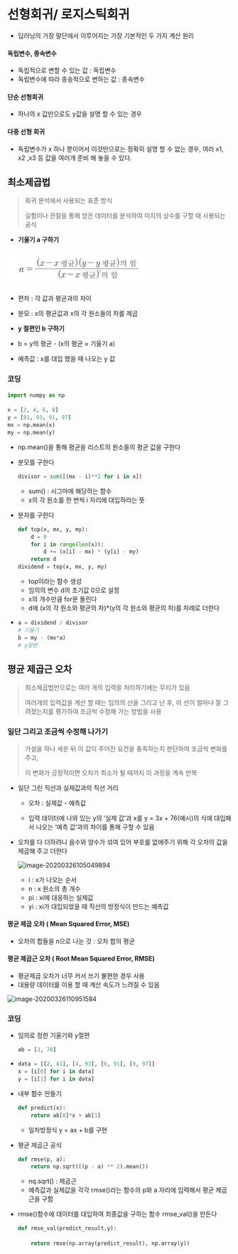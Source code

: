 # 선형회귀/ 로지스틱회귀

- 딥러닝의 가장 말단에서 이루어지는 가장 기본적인 두 가지 계산 원리



#### 독립변수, 종속변수

- 독립적으로 변할 수 있는 값 : 독립변수
- 독립변수에 따라 종송적으로 변하는 값 : 종속변수



#### 단순 선형회귀

- 하나의 x 값만으로도 y값을 설명 할 수 있는 경우



#### 다중 선형 회귀

- 독립변수가 x 하나 뿐이어서 이것만으로는 정확히 설명 할 수 없는 경우, 여러 x1, x2 ,x3 등 값을 여러개 준비 해 놓을 수 있다. 



## 최소제곱법

> 회귀 분석에서 사용되는 표준 방식
>
> 실험이나 관찰을 통해 얻은 데이터를 분석하여 미지의 상수를 구할 때 사용되는 공식

- **기울기 a 구하기**

![image-20200325174442101](모두의딥러닝2.assets/image-20200325174442101.png)

- 편차 : 각 값과 평균과의 차이
- 분모 : x의 평균값과 x의 각 원소들의 차를 제곱

- **y 절편인 b 구하기**
- b = y의 평균 - (x의 평균 × 기울기 a)
- 예측값 : x를 대입 했을 때 나오는 y 값

### 코딩

```python
import numpy as np

x = [2, 4, 6, 8]
y = [81, 93, 91, 97]
mx = np.mean(x)
my = np.mean(y)
```

- np.mean()을 통해 평균을 리스트의 원소들의 평균 값을 구한다

- 분모를 구한다

  ```python
  divisor = sum([(mx - i)**2 for i in x])
  ```

  - sum() : 시그마에 해당하는 함수
  - x의 각 원소를 한 번씩 i 자리에 대입하라는 뜻

- 분자를 구한다

  ```python
  def top(x, mx, y, my):
      d = 0
      for i in range(len(x)):
          d += (x[i] - mx) * (y[i] - my)
      return d
  dividend = top(x, mx, y, my)
  ```

  - top이라는 함수 생성
  - 임의의 변수 d의 초기값 0으로 설정
  - x의 개수만큼 for문 돌린다
  - d에 (x의 각 원소와 평균의 차)*(y의 각 원소와 평균의 차)를 차례로 더한다

- ```python
  a = dividend / divisor
  # 기울기
  b = my - (mx*a)
  # y절편
  ```



## 평균 제곱근 오차

> 최소제곱법만으로는 여러 개의 입력을 처리하기에는 무리가 있음
>
> 여러개의 입력값을 계산 할 때는 임의의 선을 그리고 난 후, 이 선이 얼마나 잘 그려졌는지를 평가하여 조금씩 수정해 가는 방법을 사용



### 일단 그리고 조금씩 수정해 나가기

> 가설을 하나 세운 뒤 이 값이 주어진 요건을 충족하는지 판단하여 조금씩 변화를 주고, 
>
> 이 변화가 긍정적이면 오차가 최소가 될 때까지 이 과정을 계속 반복

- 일단 그린 직선과 실제값과의 직선 거리

  - 오차 : 실제값 - 예측값

  - 입력 데이터에 나와 있는 y의 ‘실제 값’과 x를 y = 3x + 76(예시)의 식에 대입해서 나오는 ‘예측 값’과의 차이를 통해 구할 수 있음

- 오차를 다 더하려니 음수와 양수가 섞여 있어 부호를 없애주기 위해 각 오차의 값을 제곱해 주고 더한다

  ![image-20200326105049894](모두의딥러닝2.assets/image-20200326105049894.png)

  - i : x가 나오는 순서
  - n : x 원소의 총 개수
  - pi : xi에 대응하는 실제값
  - yi : xi가 대입되었을 때 직선의 방정식이 만드는 예측값

#### 평균 제곱 오차 ( Mean Squared Error, MSE)

- 오차의 합들을 n으로 나눈 것 : 오차 합의 평균



#### 평균 제곱근 오차 ( Root Mean Squared Error, RMSE)

- 평균제곱 오차가 너무 커서 쓰기 불편한 경우 사용
- 대용량 데이터를 이용 할 때 계산 속도가 느려질 수 있음

![image-20200326110951584](모두의딥러닝2.assets/image-20200326110951584.png)



### 코딩

- 임의로 정한 기울기와 y절편

  ```python
  ab = [3, 76]
  ```

- ```python
  data = [[2, 81], [4, 93], [6, 91], [8, 97]]
  x = [i[0] for i in data]
  y = [i[1] for i in data]
  ```

- 내부 함수 만들기

  ```python
  def predict(x):
      return ab[0]*x + ab[1]
  ```

  - 일차방정식 y = ax + b를 구현

- 평균 제곱근 공식

  ```py
  def rmse(p, a):
      return np.sqrt(((p - a) ** 2).mean())
  ```

  - nq.sqrt() : 제곱근
  - 예측값과 실제값을 각각 rmse()라는 함수의 p와 a 자리에 입력해서 평균 제곱근을 구함

- rmse()함수에 데이터를 대입하여 최종값을 구하는 함수 rmse_val()을 만든다

  ```python
  def rmse_val(predict_result,y):
  
      return rmse(np.array(predict_result), np.array(y))
  ```

  





